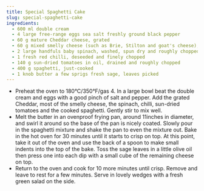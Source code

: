 ```yaml
---
title: Special Spaghetti Cake
slug: special-spaghetti-cake
ingredients:
  - 600 ml double cream
  - 4 large free-range eggs sea salt freshly ground black pepper
  - 60 g mature Cheddar cheese, grated
  - 60 g mixed smelly cheese (such as Brie, Stilton and goat's cheese), cubed
  - 2 large handfuls baby spinach, washed, spun dry and roughly chopped
  - 1 fresh red chilli, deseeded and finely chopped
  - 140 g sun-dried tomatoes in oil, drained and roughly chopped
  - 400 g spaghetti, just-cooked
  - 1 knob butter a few sprigs fresh sage, leaves picked
---
```


* Preheat the oven to 180°C/350°F/gas 4. In a large bowl beat the double cream and eggs with a good pinch of salt and pepper. Add the grated Cheddar, most of the smelly cheese, the spinach, chilli, sun-dried tomatoes and the cooked spaghetti. Gently stir to mix well.
* Melt the butter in an ovenproof frying pan, around 11inches in diameter, and swirl it around so the base of the pan is nicely coated. Slowly pour in the spaghetti mixture and shake the pan to even the mixture out. Bake in the hot oven for 30 minutes until it starts to crisp on top. At this point, take it out of the oven and use the back of a spoon to make small indents into the top of the bake. Toss the sage leaves in a little olive oil then press one into each dip with a small cube of the remaining cheese on top.
* Return to the oven and cook for 10 more minutes until crisp. Remove and leave to rest for a few minutes. Serve in lovely wedges with a fresh green salad on the side.
